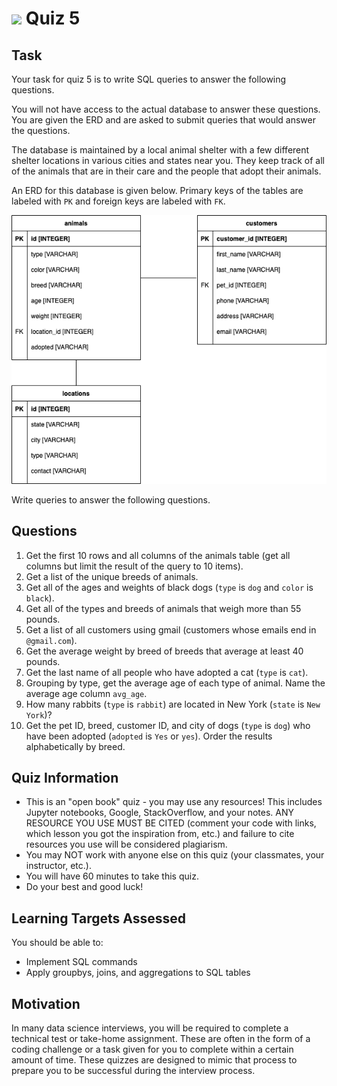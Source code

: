 # ![](https://ga-dash.s3.amazonaws.com/production/assets/logo-9f88ae6c9c3871690e33280fcf557f33.png) Quiz 5  

## Task
Your task for quiz 5 is to write SQL queries to answer the following questions.

You will not have access to the actual database to answer these questions. You are given the ERD and are asked to submit queries that would answer the questions.

The database is maintained by a local animal shelter with a few different shelter locations in various cities and states near you. They keep track of all of the animals that are in their care and the people that adopt their animals.

An ERD for this database is given below. Primary keys of the tables are labeled with `PK` and foreign keys are labeled with `FK`.    

![](./assets/erd.png)

Write queries to answer the following questions.

## Questions
1. Get the first 10 rows and all columns of the animals table (get all columns but limit the result of the query to 10 items).
2. Get a list of the unique breeds of animals.
3. Get all of the ages and weights of black dogs (`type` is `dog` and `color` is `black`).
4. Get all of the types and breeds of animals that weigh more than 55 pounds.
5. Get a list of all customers using gmail (customers whose emails end in `@gmail.com`).
6. Get the average weight by breed of breeds that average at least 40 pounds.
7. Get the last name of all people who have adopted a cat (`type` is `cat`).
8. Grouping by type, get the average age of each type of animal. Name the average age column `avg_age`.
9. How many rabbits (`type` is `rabbit`) are located in New York (`state` is `New York`)?
10. Get the pet ID, breed, customer ID, and city of dogs (`type` is `dog`) who have been adopted (`adopted` is `Yes` or `yes`). Order the results alphabetically by breed.

## Quiz Information
- This is an "open book" quiz - you may use any resources! This includes Jupyter notebooks, Google, StackOverflow, and your notes. ANY RESOURCE YOU USE MUST BE CITED (comment your code with links, which lesson you got the inspiration from, etc.) and failure to cite resources you use will be considered plagiarism.
- You may NOT work with anyone else on this quiz (your classmates, your instructor, etc.).
- You will have 60 minutes to take this quiz.
- Do your best and good luck!

## Learning Targets Assessed
You should be able to:
- Implement SQL commands
- Apply groupbys, joins, and aggregations to SQL tables

## Motivation
In many data science interviews, you will be required to complete a technical test or take-home assignment. These are often in the form of a coding challenge or a task given for you to complete within a certain amount of time. These quizzes are designed to mimic that process to prepare you to be successful during the interview process.
